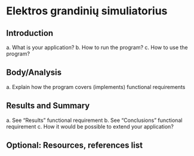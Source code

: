 # Elektros grandinių simuliatorius

## Introduction 

a. What is your application?
b. How to run the program? 
c. How to use the program?

## Body/Analysis

a. Explain how the program covers (implements) functional requirements 

## Results and Summary

a. See “Results” functional requirement 
b. See “Conclusions” functional requirement 
c. How it would be possible to extend your application? 

## Optional: Resources, references list
